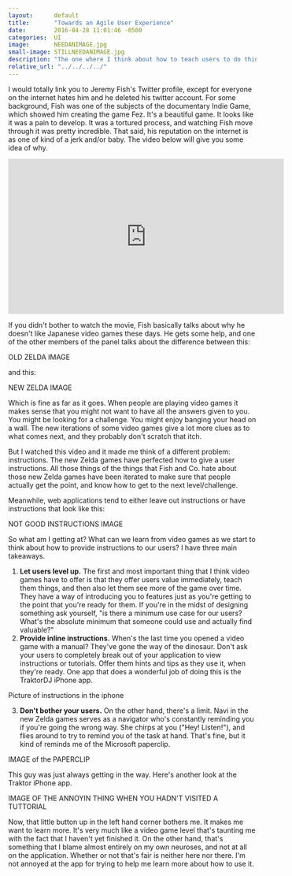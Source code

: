 ```yaml
---
layout:      default
title:       "Towards an Agile User Experience"
date:        2016-04-28 11:01:46 -0500
categories:  UI
image:       NEEDANIMAGE.jpg
small-image: STILLNEEDANIMAGE.jpg
description: "The one where I think about how to teach users to do things."
relative_url: "../../../../"
---
```

I would totally link you to Jeremy Fish's Twitter profile, except for everyone on the internet hates him and he deleted his twitter account. For some background, Fish was one of the subjects of the documentary Indie Game, which showed him creating the game Fez. It's a beautiful game. It looks like it was a pain to develop. It was a tortured process, and watching Fish move through it was pretty incredible. That said, his reputation on the internet is as one of kind of a jerk and/or baby. The video below will give you some idea of why.

<iframe width="560" height="315" src="https://www.youtube.com/embed/yKUGwlFJAHw" frameborder="0" allowfullscreen></iframe>

If you didn't bother to watch the movie, Fish basically talks about why he doesn't like Japanese video games these days. He gets some help, and one of the other members of the panel talks about the difference between this:


OLD ZELDA IMAGE


and this:


NEW ZELDA IMAGE


Which is fine as far as it goes. When people are playing video games it makes sense that you might not want to have all the answers given to you. You might be looking for a challenge. You might enjoy banging your head on a wall. The new iterations of some video games give a lot more clues as to what comes next, and they probably don't scratch that itch.

But I watched this video and it made me think of a different problem: instructions. The new Zelda games have perfected how to give a user instructions. All those things of the things that Fish and Co. hate about those new Zelda games have been iterated to make sure that people actually get the point, and know how to get to the next level/challenge.

Meanwhile, web applications tend to either leave out instructions or have instructions that look like this:

NOT GOOD INSTRUCTIONS IMAGE

So what am I getting at? What can we learn from video games as we start to think about how to provide instructions to our users? I have three main takeaways.

1. **Let users level up.** The first and most important thing that I think video games have to offer is that they offer users value immediately, teach them things, and then also let them see more of the game over time. They have a way of introducing you to features just as you're getting to the point that you're ready for them. If you're in the midst of designing something ask yourself, "is there a minimum use case for our users? What's the absolute minimum that someone could use and actually find valuable?"
2. **Provide inline instructions.** When's the last time you opened a video game with a manual? They've gone the way of the dinosaur. Don't ask your users to completely break out of your application to view instructions or tutorials. Offer them hints and tips as they use it, when they're ready. One app that does a wonderful job of doing this is the TraktorDJ iPhone app.

Picture of instructions in the iphone

3. **Don't bother your users.** On the other hand, there's a limit. Navi in the new Zelda games serves as a navigator who's constantly reminding you if you're going the wrong way. She chirps at you ("Hey! Listen!"), and flies around to try to remind you of the task at hand. That's fine, but it kind of reminds me of the Microsoft paperclip.

IMAGE of the PAPERCLIP

This guy was just always getting in the way. Here's another look at the Traktor iPhone app.

IMAGE OF THE ANNOYIN THING WHEN YOU HADN'T VISITED A TUTTORIAL

Now, that little button up in the left hand corner bothers me. It makes me want to learn more. It's very much like a video game level that's taunting me with the fact that I haven't yet finished it. On the other hand, that's something that I blame almost entirely on my own neuroses, and not at all on the application. Whether or not that's fair is neither here nor there. I'm not annoyed at the app for trying to help me learn more about how to use it.
